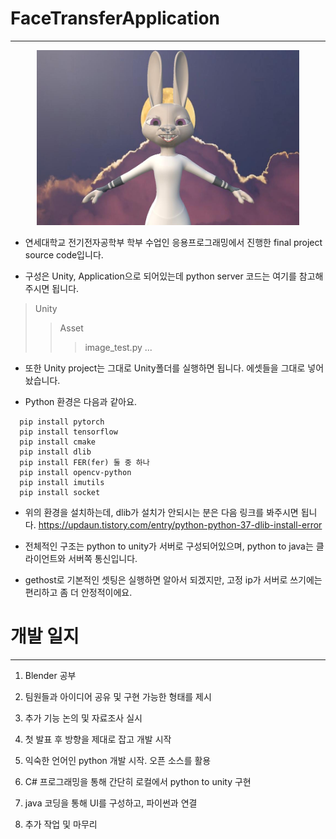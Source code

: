 # FaceTransferApplication
---
<p align="center"><img src="./Unity/Assets/capture.jpg" width="420" height="280"/></p>

- 연세대학교 전기전자공학부 학부 수업인 응용프로그래밍에서 진행한 final project source code입니다.

- 구성은 Unity, Application으로 되어있는데 python server 코드는 여기를 참고해주시면 됩니다.

> Unity
> > Asset
> > > image_test.py
> > > ...

- 또한 Unity project는 그대로 Unity폴더를 실행하면 됩니다. 에셋들을 그대로 넣어놨습니다.

- Python 환경은 다음과 같아요.

```
  pip install pytorch
  pip install tensorflow
  pip install cmake
  pip install dlib
  pip install FER(fer) 둘 중 하나
  pip install opencv-python
  pip install imutils
  pip install socket
```

- 위의 환경을 설치하는데, dlib가 설치가 안되시는 분은 다음 링크를 봐주시면 됩니다.
  https://updaun.tistory.com/entry/python-python-37-dlib-install-error
  
- 전체적인 구조는 python to unity가 서버로 구성되어있으며, python to java는 클라이언트와 서버쪽 통신입니다.

- gethost로 기본적인 셋팅은 실행하면 알아서 되겠지만, 고정 ip가 서버로 쓰기에는 편리하고 좀 더 안정적이에요.


# 개발 일지
---
1. Blender 공부

2. 팀원들과 아이디어 공유 및 구현 가능한 형태를 제시

3. 추가 기능 논의 및 자료조사 실시

4. 첫 발표 후 방향을 제대로 잡고 개발 시작

5. 익숙한 언어인 python 개발 시작. 오픈 소스를 활용

6. C# 프로그래밍을 통해 간단히 로컬에서 python to unity 구현

7. java 코딩을 통해 UI를 구성하고, 파이썬과 연결

8. 추가 작업 및 마무리
